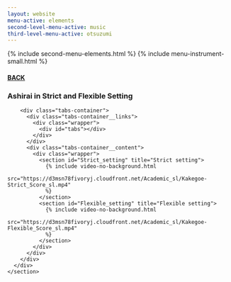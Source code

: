```yaml
---
layout: website
menu-active: elements
second-level-menu-active: music
third-level-menu-active: otsuzumi
---
```


{% include second-menu-elements.html %} {% include menu-instrument-small.html %}

<main class="page-content">
  <div class="wrapper sidebar-contents">
    <aside class="sidebar-contents__table">
      <h4><a href="/music/otsuzumi-kotsuzumi"> BACK</a></h4>
    </aside>
    <section class="sidebar-contents__section">
      <div class="text-container">
        <h3 id="flexible-strict">Ashirai in Strict and Flexible Setting</h3>

        <div class="tabs-container">
          <div class="tabs-container__links">
            <div class="wrapper">
              <div id="tabs"></div>
            </div>
          </div>
          <div class="tabs-container__content">
            <div class="wrapper">
              <section id="Strict_setting" title="Strict setting">
                {% include video-no-background.html
                src="https://d3msn78fivoryj.cloudfront.net/Academic_sl/Kakegoe-Strict_Score_sl.mp4"
                %}
              </section>
              <section id="Flexible_setting" title="Flexible setting">
                {% include video-no-background.html
                src="https://d3msn78fivoryj.cloudfront.net/Academic_sl/Kakegoe-Flexible_Score_sl.mp4"
                %}
              </section>
            </div>
          </div>
        </div>
      </div>
    </section>
  </div>
</main>
